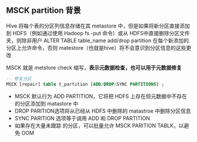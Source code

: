 ## MSCK partition 背景

Hive 将每个表的分区列信息存储在其 metastore 中，但是如果将新分区直接添加到 HDFS（例如通过使用 Hadoop fs -put 命令）或从 HDFS中直接删除分区文件夹，则除非用户 ALTER TABLE table_name add/drop partition 在每个新添加的分区上允许命令，否则 matestore（也就是hive）将不会意识到分区信息的这些更改



MSCK 就是 metstore check 缩写，**表示元数据检查，也可以用于元数据修复**

```SQL
-- 修复分区
MSCK [repair] table t_partition [ADD/DROP/SYNC PARTITIONS] ;
```



+ MSCK 默认行为 ADD PARTITION，它将把 HDFS 上存在但元数据中不存在的分区添加到 matastore 中
+ DROP PARITION选项将从已经从 HDFS 中删除的 matastroe 中删除分区信息
+ SYNC PARITION 选项等于调用 ADD 和 DROP PARTITION
+ 如果存在大量未跟踪 的分区，可以批量允许 MSCK PARITION TABLK，以避免 OOM

